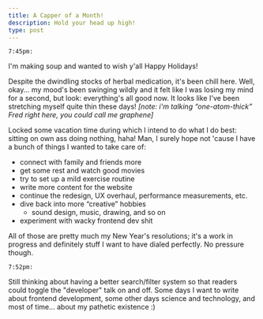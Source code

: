 ```yaml
---
title: A Capper of a Month!
description: Hold your head up high!
type: post
---
```


`7:45pm:`

I'm making soup and wanted to wish y'all Happy Holidays!

Despite the dwindling stocks of herbal medication, it's been chill here. Well, okay... my mood's been swinging wildly and it felt like I was losing my mind for a second, but look: everything's all good now. It looks like I've been stretching myself quite thin these days! _[note: i'm talking “one-atom-thick” Fred right here, you could call me graphene]_

Locked some vacation time during which I intend to do what I do best: sitting on own ass doing nothing, haha! Man, I surely hope not 'cause I have a bunch of things I wanted to take care of:

- connect with family and friends more
- get some rest and watch good movies
- try to set up a mild exercise routine
- write more content for the website
- continue the redesign, UX overhaul, performance measurements, etc.
- dive back into more “creative” hobbies
  - sound design, music, drawing, and so on
- experiment with wacky frontend dev shit

All of those are pretty much my New Year's resolutions; it's a work in progress and definitely stuff I want to have dialed perfectly. No pressure though.

`7:52pm:`

Still thinking about having a better search/filter system so that readers could toggle the "developer" talk on and off. Some days I want to write about frontend development, some other days science and technology, and most of time... about my pathetic existence :)

